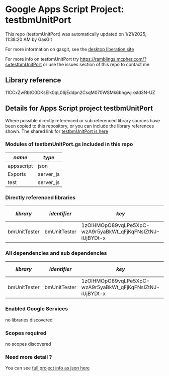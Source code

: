# Google Apps Script Project: testbmUnitPort
This repo (testbmUnitPort) was automatically updated on 1/21/2025, 11:38:20 AM by GasGit

For more information on gasgit, see the [desktop liberation site](https://ramblings.mcpher.com/drive-sdk-and-github/migrategasgit/ "desktop liberation")

For more info on testbmUnitPort try https://ramblings.mcpher.com/?s=testbmUnitPort or use the issues section of this repo to contact me
## Library reference
11CCxZwRbtO0DKsEIk0qL06jEddpn2CsqM070WSMk6bhgwjiksld3N-UZ


## Details for Apps Script project testbmUnitPort
Where possible directly referenced or sub referenced library sources have been copied to this repository, or you can include the library references shown. 
The shared link for [testbmUnitPort is here](https://script.google.com/d/11CCxZwRbtO0DKsEIk0qL06jEddpn2CsqM070WSMk6bhgwjiksld3N-UZ/edit?usp=sharing "open in the GAS IDE")

### Modules of testbmUnitPort.gs included in this repo
*name*|*type*
--- | --- 
appsscript| json
Exports| server_js
test| server_js
### Directly referenced libraries
*library*|*identifier*|*key*|*version*|*dev mode*|*source*|
--- | --- | --- | --- | --- | --- 
bmUnitTester| bmUnitTester|1zOlHMOpO89vqLPe5XpC-wzA9r5yaBkWt_qFjKqFNsIZtNJ-iUjBYDt-x|12|no|[here](libraries/bmUnitTester "library source")
### All dependencies and sub dependencies
*library*|*identifier*|*key*|*version*|*dev mode*|*source*|
--- | --- | --- | --- | --- | --- 
bmUnitTester| bmUnitTester|1zOlHMOpO89vqLPe5XpC-wzA9r5yaBkWt_qFjKqFNsIZtNJ-iUjBYDt-x|12|no|[here](libraries/bmUnitTester "library source")
### Enabled Google Services
no libraries discovered
### Scopes required
no scopes discovered
### Need more detail ?
You can see [full project info as json here](info.json)

